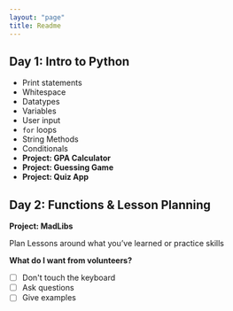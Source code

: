```yaml
---
layout: "page"
title: Readme
---
```


## Day 1: Intro to Python
- Print statements
- Whitespace
- Datatypes
- Variables
- User input
- `for` loops
- String Methods
- Conditionals
- **Project: GPA Calculator**
- **Project: Guessing Game**
- **Project: Quiz App**

## Day 2: Functions & Lesson Planning
**Project: MadLibs**

Plan Lessons around what you’ve learned or practice skills

**What do I want from volunteers?**
- [ ] Don't touch the keyboard
- [ ] Ask questions
- [ ] Give examples
